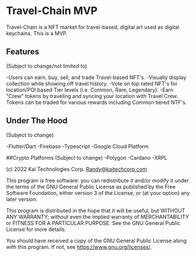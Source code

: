 # Travel-Chain MVP

Travel-Chain is a NFT market for travel-based, digital art used as digital keychains. This is a MVP.

## Features
(Subject to change/not limited to)

-Users can earn, buy, sell, and trade Travel-based NFT's.
-Visually display collection while showing off travel history.
-Vote on top rated NFT's for location/POI based Tier levels (i.e. Common, Rare, Legendary). 
-Earn "Crew" tokens by traveling and syncing your location with Travel Crew. Tokens can be traded for
various rewards including Common tiered NTF's.


## Under The Hood
(Subject to change)

-Flutter/Dart
-Firebase
-Typescript
-Google Cloud Platform

##Crypto Platforms
(Subject to change)
-Polygon
-Cardano
-XRPL

(c) 2022 Kai Technologies Corp. <Randy@kaitechcorp.com>

This program is free software: you can redistribute it and/or modify it under the terms of the GNU General Public License as published by the Free Software Foundation, either version 3 of the License, or (at your option) any later version.

This program is distributed in the hope that it will be useful, but WITHOUT ANY WARRANTY; without even the implied warranty of MERCHANTABILITY or FITNESS FOR A PARTICULAR PURPOSE. See the GNU General Public License for more details.

You should have received a copy of the GNU General Public License along with this program. If not, see <https://www.gnu.org/licenses/>.
